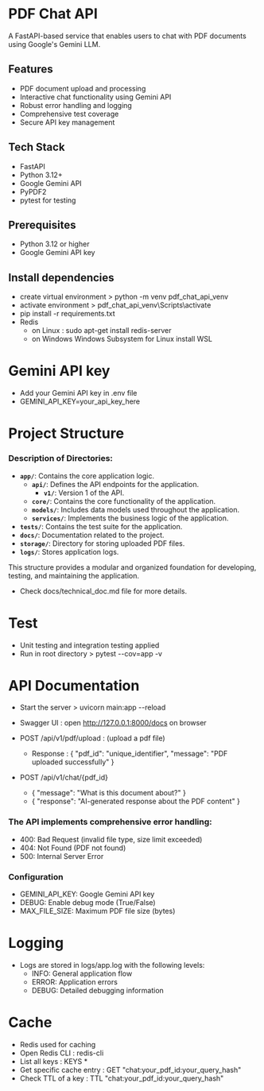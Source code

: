 # PDF Chat API

A FastAPI-based service that enables users to chat with PDF documents using Google's Gemini LLM.

## Features

- PDF document upload and processing
- Interactive chat functionality using Gemini API
- Robust error handling and logging
- Comprehensive test coverage
- Secure API key management

## Tech Stack

- FastAPI
- Python 3.12+
- Google Gemini API
- PyPDF2
- pytest for testing

## Prerequisites

- Python 3.12 or higher
- Google Gemini API key

## Install dependencies

- create virtual environment > python -m venv pdf_chat_api_venv
- activate environment > pdf_chat_api_venv\Scripts\activate
- pip install -r requirements.txt
- Redis
    - on Linux : sudo apt-get install redis-server
    - on Windows Windows Subsystem for Linux install WSL

# Gemini API key

- Add your Gemini API key in .env file
- GEMINI_API_KEY=your_api_key_here

# Project Structure

### Description of Directories:
- **`app/`**: Contains the core application logic.
  - **`api/`**: Defines the API endpoints for the application.
    - **`v1/`**: Version 1 of the API.
  - **`core/`**: Contains the core functionality of the application.
  - **`models/`**: Includes data models used throughout the application.
  - **`services/`**: Implements the business logic of the application.
- **`tests/`**: Contains the test suite for the application.
- **`docs/`**: Documentation related to the project.
- **`storage/`**: Directory for storing uploaded PDF files.
- **`logs/`**: Stores application logs.

This structure provides a modular and organized foundation for developing, testing, and maintaining the application.


- Check docs/technical_doc.md file for more details.

# Test

- Unit testing and integration testing applied
- Run in root directory > pytest --cov=app -v

# API Documentation

- Start the server > uvicorn main:app --reload
- Swagger UI : open http://127.0.0.1:8000/docs on browser

- POST /api/v1/pdf/upload : (upload a pdf file)
    - Response : {
                    "pdf_id": "unique_identifier",
                    "message": "PDF uploaded successfully"
                 }

- POST /api/v1/chat/{pdf_id}
    -  {
            "message": "What is this document about?"
       }
    -  {
            "response": "AI-generated response about the PDF content"
       }
### The API implements comprehensive error handling:

- 400: Bad Request (invalid file type, size limit exceeded)
- 404: Not Found (PDF not found)
- 500: Internal Server Error

### Configuration
- GEMINI_API_KEY: Google Gemini API key
- DEBUG: Enable debug mode (True/False)
- MAX_FILE_SIZE: Maximum PDF file size (bytes)

# Logging
- Logs are stored in logs/app.log with the following levels:
    - INFO: General application flow
    - ERROR: Application errors
    - DEBUG: Detailed debugging information

# Cache
- Redis used for caching
- Open Redis CLI : redis-cli
- List all keys : KEYS *
- Get specific cache entry : GET "chat:your_pdf_id:your_query_hash"
- Check TTL of a key : TTL "chat:your_pdf_id:your_query_hash"


